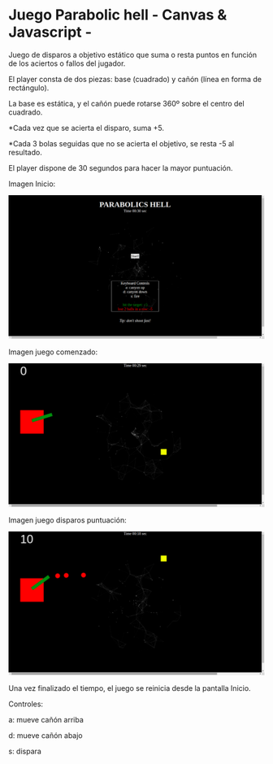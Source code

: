 # Juego Parabolic hell - Canvas & Javascript - 

Juego de disparos a objetivo estático que suma o resta puntos en función de los aciertos o fallos del jugador.

El player consta de dos piezas: base (cuadrado) y cañón (línea en forma de rectángulo).

La base es estática, y el cañón puede rotarse 360º sobre el centro del cuadrado.

*Cada vez que se acierta el disparo, suma +5.

*Cada 3 bolas seguidas que no se acierta el objetivo, se resta -5 al resultado.

El player dispone de 30 segundos para hacer la mayor puntuación.

Imagen Inicio:

![alt text](https://github.com/titoih/proyecto_juego_1.2/blob/master/Screenshot%20from%202019-03-16%2001-13-09.png)

Imagen juego comenzado:

![alt text](https://github.com/titoih/proyecto_juego_1.2/blob/master/Screenshot%20from%202019-03-16%2001-13-17.png)

Imagen juego disparos puntuación:

![alt text](https://github.com/titoih/proyecto_juego_1.2/blob/master/Screenshot%20from%202019-03-16%2001-13-28.png)

Una vez finalizado el tiempo, el juego se reinicia desde la pantalla Inicio.

Controles:

a: mueve cañón arriba

d: mueve cañón abajo

s: dispara
